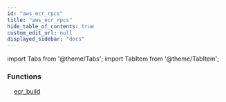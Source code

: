 ```yaml
---
id: "aws_ecr_rpcs"
title: "aws_ecr_rpcs"
hide_table_of_contents: true
custom_edit_url: null
displayed_sidebar: "docs"
---
```


import Tabs from '@theme/Tabs';
import TabItem from '@theme/TabItem';

<Tabs>
  <TabItem value="Components" label="Components" default>

### Functions
    [ecr_build](../../aws/tables/aws_ecr_rpcs_build.EcrBuildRpc)

</TabItem>
  <TabItem value="Code examples" label="Code examples">

</TabItem>
</Tabs>
